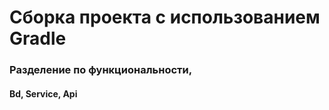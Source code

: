 

# Сборка проекта с использованием Gradle

### Разделение по функциональности, 

#### Bd, Service, Api